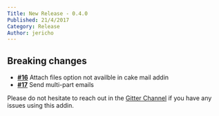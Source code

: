 ```yaml
---
Title: New Release - 0.4.0
Published: 21/4/2017
Category: Release
Author: jericho
---
```


## Breaking changes

- [__#16__](https://github.com/cake-contrib/Cake.Email/issues/16) Attach files option not availble in cake mail addin
- [__#17__](https://github.com/cake-contrib/Cake.Email/issues/17) Send multi-part emails 

Please do not hesitate to reach out in the [Gitter Channel](https://gitter.im/cake-contrib/Lobby) if you have any issues using this addin.